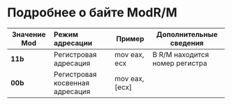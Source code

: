 # Подробнее о байте ModR/M

| Значение Mod | Режим адресации                  | Пример           | Дополнительные сведения
| ------------ |:---------------------------------|------------------|-----------------
| **11b**      | Регистровая адресация            | mov eax, ecx     | В R/M находится номер регистра
| **00b**      | Регистровая косвенная адресация  | mov eax, [ecx]   |
